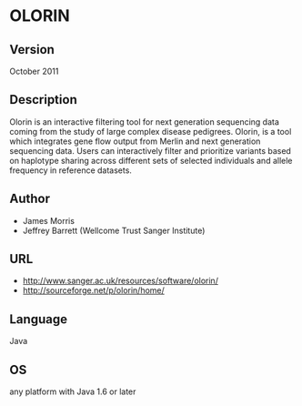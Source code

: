 # OLORIN

## Version
October 2011

## Description
Olorin is an interactive filtering tool for next generation sequencing data coming from the study of large complex disease pedigrees. Olorin, is a tool which integrates gene flow output from Merlin and next generation sequencing data. Users can interactively filter and prioritize variants based on haplotype sharing across different sets of selected individuals and allele frequency in reference datasets.

## Author
* James Morris
* Jeffrey Barrett (Wellcome Trust Sanger Institute)

## URL
* http://www.sanger.ac.uk/resources/software/olorin/
* http://sourceforge.net/p/olorin/home/

## Language
Java

## OS
any platform with Java 1.6 or later